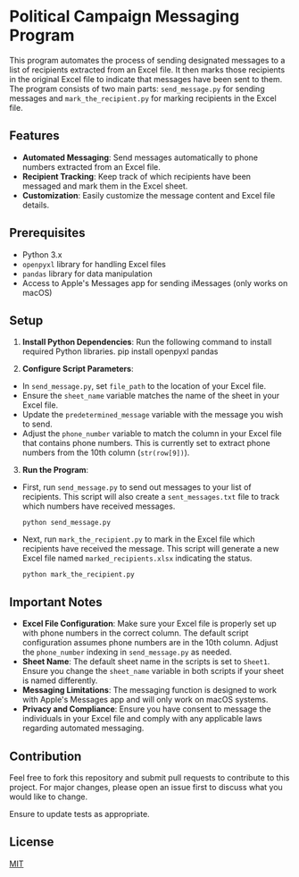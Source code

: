 # Political Campaign Messaging Program

This program automates the process of sending designated messages to a list of recipients extracted from an Excel file. It then marks those recipients in the original Excel file to indicate that messages have been sent to them. The program consists of two main parts: `send_message.py` for sending messages and `mark_the_recipient.py` for marking recipients in the Excel file.

## Features

- **Automated Messaging**: Send messages automatically to phone numbers extracted from an Excel file.
- **Recipient Tracking**: Keep track of which recipients have been messaged and mark them in the Excel sheet.
- **Customization**: Easily customize the message content and Excel file details.

## Prerequisites

- Python 3.x
- `openpyxl` library for handling Excel files
- `pandas` library for data manipulation
- Access to Apple's Messages app for sending iMessages (only works on macOS)

## Setup

1. **Install Python Dependencies**: Run the following command to install required Python libraries.
pip install openpyxl pandas

2. **Configure Script Parameters**: 
- In `send_message.py`, set `file_path` to the location of your Excel file.
- Ensure the `sheet_name` variable matches the name of the sheet in your Excel file.
- Update the `predetermined_message` variable with the message you wish to send.
- Adjust the `phone_number` variable to match the column in your Excel file that contains phone numbers. This is currently set to extract phone numbers from the 10th column (`str(row[9])`).

3. **Run the Program**:
- First, run `send_message.py` to send out messages to your list of recipients. This script will also create a `sent_messages.txt` file to track which numbers have received messages.
  ```
  python send_message.py
  ```
- Next, run `mark_the_recipient.py` to mark in the Excel file which recipients have received the message. This script will generate a new Excel file named `marked_recipients.xlsx` indicating the status.
  ```
  python mark_the_recipient.py
  ```

## Important Notes

- **Excel File Configuration**: Make sure your Excel file is properly set up with phone numbers in the correct column. The default script configuration assumes phone numbers are in the 10th column. Adjust the `phone_number` indexing in `send_message.py` as needed.
- **Sheet Name**: The default sheet name in the scripts is set to `Sheet1`. Ensure you change the `sheet_name` variable in both scripts if your sheet is named differently.
- **Messaging Limitations**: The messaging function is designed to work with Apple's Messages app and will only work on macOS systems.
- **Privacy and Compliance**: Ensure you have consent to message the individuals in your Excel file and comply with any applicable laws regarding automated messaging.

## Contribution

Feel free to fork this repository and submit pull requests to contribute to this project. For major changes, please open an issue first to discuss what you would like to change.

Ensure to update tests as appropriate.

## License

[MIT](https://choosealicense.com/licenses/mit/)

